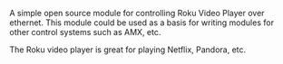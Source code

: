 A simple open source module for controlling Roku Video Player over ethernet. This module could be used as a basis for writing modules for other control systems such as AMX, etc.

The Roku video player is great for playing Netflix, Pandora, etc.